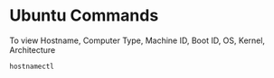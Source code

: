 # Ubuntu Commands 

To view Hostname, Computer Type, Machine ID, Boot ID, OS, Kernel, Architecture
```
hostnamectl
```
